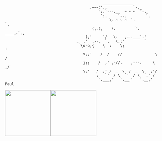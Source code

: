                                                  ______________                               
                                           ,===:'.,            `-._                           
                                               `:.`---.__  ~ ~ ~  `-._                       
                                                `:.     `--.         `.                     
                                                    \. ~ ~ ~  `.         `.                   
                                            (,,(,    \.         `.   ____,-`.,                
                                         (,'     `/   \.   ,--.___`.'                         
                                     ,  ,'  ,--.  `,   \.;'         `                         
                                      `{o-o,{    \  :    \;                '                    
                                        V,,'    /  /    //               \ /                    
                                        j;;    /  ,' ,-//.    ,---.     \ ,/                    
                                        \;'   /  ,' /  _  \  /  _  \   ,'/                    
                                              \   `'  / \  `'  / \  `.' /                     
                                               `.___,'   `.__,'   `.__,'  Paul

<a href="https://www.linkedin.com/in/sagar-p/"><img height="150px" src="https://github-readme-stats.vercel.app/api?username=kb-perbyte&hide_border=true&show_icons=true&include_all_commits=true&count_private=true&theme=tokyonight" /><!-- wi*quL3fcV --><img height="150px" src="https://github-readme-stats.vercel.app/api/top-langs/?username=kb-perbyte&hide_border=true&layout=compact&theme=tokyonight" /></a>